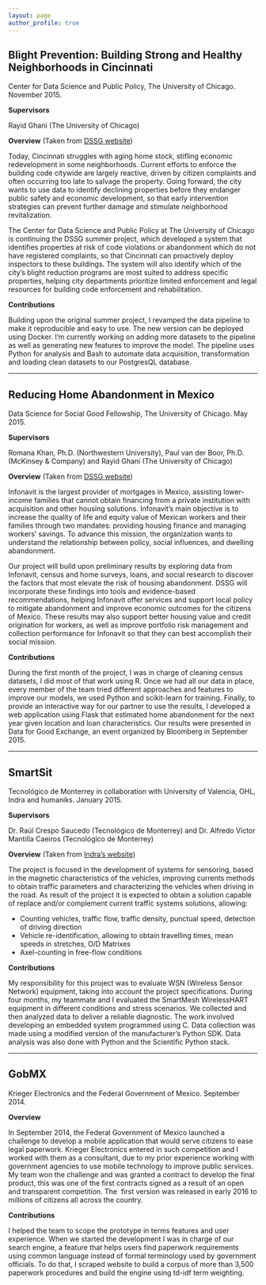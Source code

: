 ```yaml
---
layout: page
author_profile: true
---
```


## Blight Prevention: Building Strong and Healthy Neighborhoods in Cincinnati

Center for Data Science and Public Policy, The University of Chicago. November 2015.

**Supervisors**

Rayid Ghani (The University of Chicago)

**Overview** (Taken from [DSSG website](https://www.google.com/url?q=http://dssg.uchicago.edu/project/proactive-blight-reduction-and-neighborhood-revitalization/&sa=D&usg=AFQjCNHlCm0by6KZOm074FlpKRe0ZCTY-Q))

Today, Cincinnati struggles with aging home stock, stifling economic redevelopment in some neighborhoods. Current efforts to enforce the building code citywide are largely reactive, driven by citizen complaints and often occurring too late to salvage the property. Going forward, the city wants to use data to identify declining properties before they endanger public safety and economic development, so that early intervention strategies can prevent further damage and stimulate neighborhood revitalization.

The Center for Data Science and Public Policy at The University of Chicago is continuing the DSSG summer project, which developed a system that identifies properties at risk of code violations or abandonment which do not have registered complaints, so that Cincinnati can proactively deploy inspectors to these buildings. The system will also identify which of the city’s blight reduction programs are most suited to address specific properties, helping city departments prioritize limited enforcement and legal resources for building code enforcement and rehabilitation.

**Contributions**

Building upon the original summer project, I revamped the data pipeline to make it reproducible and easy to use. The new version can be deployed using Docker. I’m currently working on adding more datasets to the pipeline as well as generating new features to improve the model. The pipeline uses Python for analysis and Bash to automate data acquisition, transformation and loading clean datasets to our PostgresQL database.

------

## Reducing Home Abandonment in Mexico

Data Science for Social Good Fellowship, The University of Chicago. May 2015.

**Supervisors**

Romana Khan, Ph.D. (Northwestern University), Paul van der Boor, Ph.D. (McKinsey & Company) and Rayid Ghani (The University of Chicago)

**Overview** (Taken from [DSSG website](https://www.google.com/url?q=http://dssg.uchicago.edu/project/improving-long-term-financial-soundness-by-identifying-causes-of-home-abandonment-in-mexico/&sa=D&usg=AFQjCNFqYFCl1G30NBKoZ6bJFtYiIGSSsw))

Infonavit is the largest provider of mortgages in Mexico, assisting lower-income families that cannot obtain financing from a private institution with acquisition and other housing solutions. Infonavit’s main objective is to increase the quality of life and equity value of Mexican workers and their families through two mandates: providing housing finance and managing workers’ savings. To advance this mission, the organization wants to understand the relationship between policy, social influences, and dwelling abandonment.

Our project will build upon preliminary results by exploring data from Infonavit, census and home surveys, loans, and social research to discover the factors that most elevate the risk of housing abandonment. DSSG will incorporate these findings into tools and evidence-based recommendations, helping Infonavit offer services and support local policy to mitigate abandonment and improve economic outcomes for the citizens of Mexico. These results may also support better housing value and credit origination for workers, as well as improve portfolio risk management and collection performance for Infonavit so that they can best accomplish their social mission.

**Contributions**

During the first month of the project, I was in charge of cleaning census datasets, I did most of that work using R. Once we had all our data in place, every member of the team tried different approaches and features to improve our models, we used Python and scikit-learn for training. Finally, to provide an interactive way for our partner to use the results, I developed a web application using Flask that estimated home abandonment for the next year given location and loan characteristics. Our results were presented in Data for Good Exchange, an event organized by Bloomberg in September 2015.

------

## SmartSit

Tecnológico de Monterrey in collaboration with University of Valencia, OHL, Indra and humaniks. January 2015.

**Supervisors**

Dr. Raúl Crespo Saucedo (Tecnológico de Monterrey) and Dr. Alfredo Victor Mantilla Caeiros (Tecnológico de Monterrey)

**Overview** (Taken from [Indra’s website](https://www.google.com/url?q=http://www.indracompany.com/en/sostenibilidad-e-innovacion/proyectos-innovacion/smartsit-resistive-magnetic-sensors-intelligent-tra&sa=D&usg=AFQjCNEBaG2Inlu58Ekz0K1LFI4WLkTBSg))

The project is focused in the development of systems for sensoring, based in the magnetic characteristics of the vehicles, improving currents methods to obtain traffic parameters and characterizing the vehicles when driving in the road. As result of the project it is expected to obtain a solution capable of replace and/or complement current traffic systems solutions, allowing:

-   Counting vehicles, traffic flow, traffic density, punctual speed, detection of driving direction
-   Vehicle re-identification, allowing to obtain travelling times, mean speeds in stretches, O/D Matrixes
-   Axel-counting in free-flow conditions

**Contributions**

My responsibility for this project was to evaluate WSN (Wireless Sensor Network) equipment, taking into account the project specifications. During four months, my teammate and I evaluated the SmartMesh WirelessHART equipment in different conditions and stress scenarios. We collected and then analyzed data to deliver a reliable diagnostic. The work involved developing an embedded system programmed using C. Data collection was made using a modified version of the manufacturer’s Python SDK. Data analysis was also done with Python and the Scientific Python stack.

---

## GobMX

Krieger Electronics and the Federal Government of Mexico. September 2014.

**Overview**

In September 2014, the Federal Government of Mexico launched a challenge to develop a mobile application that would serve citizens to ease legal paperwork. Krieger Electronics entered in such competition and I worked with them as a consultant, due to my prior experience working with government agencies to use mobile technology to improve public services. My team won the challenge and was granted a contract to develop the final product, this was one of the first contracts signed as a result of an open and transparent competition. The  first version was released in early 2016 to millions of citizens all across the country.

**Contributions**

I helped the team to scope the prototype in terms features and user experience. When we started the development I was in charge of our search engine, a feature that helps users find paperwork requirements using common language instead of formal terminology used by government officials. To do that, I scraped website to build a corpus of more than 3,500 paperwork procedures and build the engine using td-idf term weighting.

